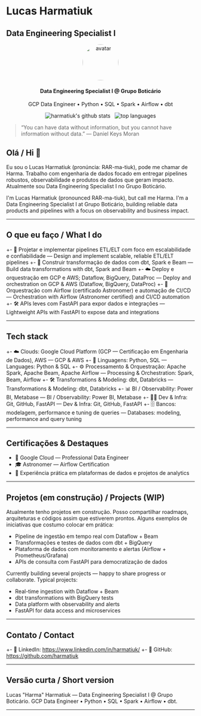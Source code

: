 # Lucas Harmatiuk
## Data Engineering Specialist I

<div align="center">
	<img src="https://github.com/harmatiuk.png" width="96" alt="avatar" style="border-radius:50%"/>
	<h4>Data Engineering Specialist I @ Grupo Boticário</h4>
	<p>GCP Data Engineer • Python • SQL • Spark • Airflow • dbt</p>
</div>

<p align="center">
	<!-- GitHub readme stats -->
	<img src="https://github-readme-stats.vercel.app/api?username=harmatiuk&show_icons=true&theme=radical" alt="harmatiuk's github stats" />
	&nbsp;
	<!-- Top languages -->
	<img src="https://github-readme-stats.vercel.app/api/top-langs/?username=harmatiuk&layout=compact&theme=radical" alt="top languages" />
</p>

> “You can have data without information, but you cannot have information without data.” — Daniel Keys Moran

## Olá / Hi 👋

Eu sou o Lucas Harmatiuk (pronúncia: RAR-ma-tiuk), pode me chamar de Harma. Trabalho com engenharia de dados focado em entregar pipelines robustos, observabilidade e produtos de dados que geram impacto. Atualmente sou Data Engineering Specialist I no Grupo Boticário.

I'm Lucas Harmatiuk (pronounced RAR-ma-tiuk), but call me Harma. I'm a Data Engineering Specialist I at Grupo Boticário, building reliable data products and pipelines with a focus on observability and business impact.

---

## O que eu faço / What I do

+- 🚀 Projetar e implementar pipelines ETL/ELT com foco em escalabilidade e confiabilidade — Design and implement scalable, reliable ETL/ELT pipelines
+- 🧰 Construir transformação de dados com dbt, Spark e Beam — Build data transformations with dbt, Spark and Beam
+- ☁️ Deploy e orquestração em GCP e AWS; Dataflow, BigQuery, DataProc — Deploy and orchestration on GCP & AWS (Dataflow, BigQuery, DataProc)
+- 🔁 Orquestração com Airflow (certificado Astronomer) e automação de CI/CD — Orchestration with Airflow (Astronomer certified) and CI/CD automation
+- 🛠️ APIs leves com FastAPI para expor dados e integrações — Lightweight APIs with FastAPI to expose data and integrations

---

## Tech stack

+- ☁️ Clouds: Google Cloud Platform (GCP — Certificação em Engenharia de Dados), AWS — GCP & AWS
+- 🧩 Linguagens: Python, SQL — Languages: Python & SQL
+- ⚙️ Processamento & Orquestração: Apache Spark, Apache Beam, Apache Airflow — Processing & Orchestration: Spark, Beam, Airflow
+- 🛠️ Transformations & Modeling: dbt, Databricks — Transformations & Modeling: dbt, Databricks
+- 📊 BI / Observability: Power BI, Metabase — BI / Observability: Power BI, Metabase
+- 🧑‍💻 Dev & Infra: Git, GitHub, FastAPI — Dev & Infra: Git, GitHub, FastAPI
+- 🗄️ Bancos: modelagem, performance e tuning de queries — Databases: modeling, performance and query tuning

---

## Certificações & Destaques

- 🏅 Google Cloud — Professional Data Engineer
- 🎓 Astronomer — Airflow Certification
- 📌 Experiência prática em plataformas de dados e projetos de analytics

---

## Projetos (em construção) / Projects (WIP)

Atualmente tenho projetos em construção. Posso compartilhar roadmaps, arquiteturas e códigos assim que estiverem prontos. Alguns exemplos de iniciativas que costumo colocar em prática:

- Pipeline de ingestão em tempo real com Dataflow + Beam
- Transformações e testes de dados com dbt + BigQuery
- Plataforma de dados com monitoramento e alertas (Airflow + Prometheus/Grafana)
- APIs de consulta com FastAPI para democratização de dados

Currently building several projects — happy to share progress or collaborate. Typical projects:
- Real-time ingestion with Dataflow + Beam
- dbt transformations with BigQuery tests
- Data platform with observability and alerts
- FastAPI for data access and microservices

---

## Contato / Contact

+- 🔗 LinkedIn: https://www.linkedin.com/in/harmatiuk/
+- 🐙 GitHub: https://github.com/harmatiuk

---

## Versão curta / Short version

Lucas "Harma" Harmatiuk — Data Engineering Specialist I @ Grupo Boticário. GCP Data Engineer • Python • SQL • Spark • Airflow • dbt.

---
